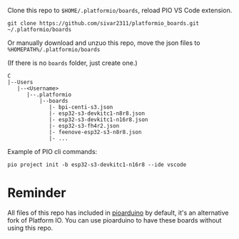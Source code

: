 Clone this repo to `$HOME/.platformio/boards`, reload PIO VS Code extension.
```
git clone https://github.com/sivar2311/platformio_boards.git ~/.platformio/boards
```

Or manually download and unzuo this repo, move the json files to `%HOMEPATH%/.platformio/boards`

(If there is no `boards` folder, just create one.)

```
C
|--Users
   |--<Username>
      |--.platformio
          |--boards
             |- bpi-centi-s3.json
             |- esp32-s3-devkitc1-n8r8.json
             |- esp32-s3-devkitc1-n16r8.json
             |- esp32-s3-fh4r2.json
             |- feenove-esp32-s3-n8r8.json
             |- ...
```

Example of PIO cli commands:

```
pio project init -b esp32-s3-devkitc1-n16r8 --ide vscode
```

# Reminder
All files of this repo has included in [pioarduino](https://github.com/pioarduino/pioarduino-vscode-ide) by default, it's an alternative fork of Platform IO. You can use pioarduino to have these boards without using this repo.